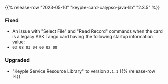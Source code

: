 {{% release-row "2023-05-10" "keyple-card-calypso-java-lib" "2.3.5" %}} 
### Fixed - An issue with "Select File" and "Read Record" commands when the card is a legacy ASK Tango card having the following startup information value: - `03 08 03 04 00 02 00` ### Upgraded - "Keyple Service Resource Library" to version `2.1.1`
{{% /release-row %}}
